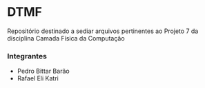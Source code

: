 # DTMF
Repositório destinado a sediar arquivos pertinentes ao Projeto 7 da disciplina Camada Física da Computação

### Integrantes
* Pedro Bittar Barão
* Rafael Eli Katri
